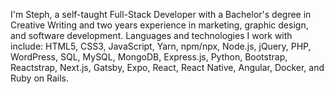 I'm Steph, a self-taught Full-Stack Developer with a Bachelor's degree in Creative Writing and two years experience in marketing, graphic design, and software development. Languages and technologies I work with include: HTML5, CSS3, JavaScript, Yarn, npm/npx, Node.js, jQuery, PHP, WordPress, SQL, MySQL, MongoDB, Express.js, Python, Bootstrap, Reactstrap, Next.js, Gatsby, Expo, React, React Native, Angular, Docker, and Ruby on Rails.
